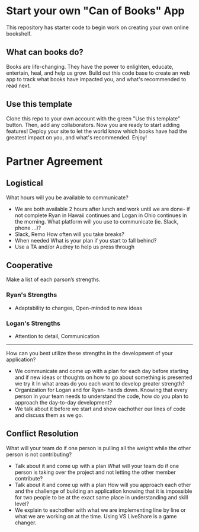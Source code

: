 # Start your own "Can of Books" App

This repository has starter code to begin work on creating your own online bookshelf.

## What can books do?

Books are life-changing. They have the power to enlighten, educate, entertain, heal, and help us grow. Build out this code base to create an web app to track what books have impacted you, and what's recommended to read next.

## Use this template

Clone this repo to your own account with the green "Use this template" button. Then, add any collaborators. Now you are ready to start adding features! Deploy your site to let the world know which books have had the greatest impact on you, and what's recommended. Enjoy!

# Partner Agreement

## Logistical
What hours will you be available to communicate?
- We are both available 2 hours after lunch and work until we are done- if not complete Ryan in Hawaii continues and Logan in Ohio continues in the morning.
What platform will you use to communicate (ie. Slack, phone …)?
- Slack, Remo
How often will you take breaks?
- When needed
What is your plan if you start to fall behind?
- Use a TA and/or Audrey to help us press through

## Cooperative
Make a list of each parson’s strengths.
### Ryan's Strengths
- Adaptability to changes, Open-minded to new ideas
### Logan's Strengths
- Attention to detail, Communication
-------------------------------------------------------------------------------
How can you best utilize these strengths in the development of your application?
- We communicate and come up with a plan for each day before starting and if new ideas or thoughts on how to go about something is presented we try it
In what areas do you each want to develop greater strength?
- Organization for Logan and for Ryan- hands down.
Knowing that every person in your team needs to understand the code, how do you plan to approach the day-to-day development?
- We talk about it before we start and show eachother our lines of code and discuss them as we go.

## Conflict Resolution
What will your team do if one person is pulling all the weight while the other person is not contributing?
- Talk about it and come up with a plan
What will your team do if one person is taking over the project and not letting the other member contribute?
- Talk about it and come up with a plan
How will you approach each other and the challenge of building an application knowing that it is impossible for two people to be at the exact same place in understanding and skill level?
- We explain to eachother with what we are implementing line by line or what we are working on at the time. Using VS LiveShare is a game changer.
